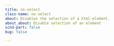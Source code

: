 ```yaml
---
title: no-select
class-name: no-select
about: Disables the selection of a html-element.
about_about: Disable selection of an element
scnd-part: false
bug: false

---
```

